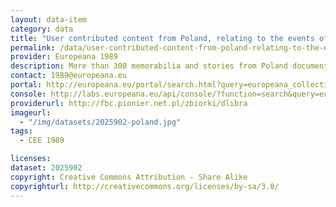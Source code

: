```yaml
---
layout: data-item
category: data
title: "User contributed content from Poland, relating to the events of 1989 in Central and Eastern Europe. "
permalink: /data/user-contributed-content-from-poland-relating-to-the-events-of-1989-in-central-and-eastern-europe
provider: Europeana 1989
description: More than 300 memorabilia and stories from Poland documenting the political and social changes in Central and Eastern Europe in the year 1989. Provided by Europeana 1989, which is a pan-European project concerning the changes related to what is commonly known as the fall of the Iron Curtain.
contact: 1989@europeana.eu
portal: http://europeana.eu/portal/search.html?query=europeana_collectionName%3A2025902*&rows=24
console: http://labs.europeana.eu/api/console/?function=search&query=europeana_collectionName%3A2025902*&rows=24
providerurl: http://fbc.pionier.net.pl/zbiorki/dlibra
imageurl:
  - "/img/datasets/2025902-poland.jpg"
tags:
  - CEE 1989

licenses:
dataset: 2025902
copyright: Creative Commons Attribution - Share Alike
copyrighturl: http://creativecommons.org/licenses/by-sa/3.0/
---
```

